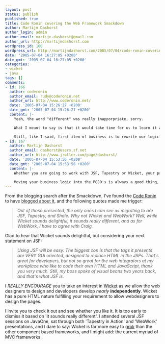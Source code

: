 ```yaml
---
layout: post
status: publish
published: true
title: Code Ronin covering the Web Framework Smackdown
author: Martijn Dashorst
author_login: admin
author_email: martijn.dashorst@gmail.com
author_url: http://martijndashorst.com
wordpress_id: 160
wordpress_url: http://martijndashorst.com/2005/07/04/code-ronin-covering-the-web-framework-smackdown/
date: '2005-07-04 16:27:05 +0200'
date_gmt: '2005-07-04 16:27:05 +0200'
categories:
- wicket
- java
tags: []
comments:
- id: 166
  author: coderonin
  author_email: rudy@coderonin.net
  author_url: http://www.coderonin.net/
  date: '2005-07-04 15:26:27 +0200'
  date_gmt: '2005-07-04 15:26:27 +0200'
  content: |-
    Yeah, the word "different" was really inapporpriate, sorry.

    What I meant to say is that it would take time for us to learn it and adjust the "way we work", more so  than say JSF (which we can kinda use with Struts), Shale (legacy) and Tapestry (which some favour cause it is "mature").

    Still, like I said, first item of business is to rewrite our logic into POJOs, so our choice of framework will be more open. I will probably revisit Wicket at that time ;-)
- id: 167
  author: Martijn Dashorst
  author_email: dashorst@users.sf.net
  author_url: http://www.jroller.com/page/dashorst/
  date: '2005-07-04 15:53:56 +0200'
  date_gmt: '2005-07-04 15:53:56 +0200'
  content: |-
    Whether you are going to work with JSF, Tapestry or Wicket, your programming paradigm is going to shift anyway. That is the 'unlearning curve' that Howard Lewis Ship is talking about, and that is the same for each framework you mentioned (apart from WebWork, but just like you I agree with David Geary here).

    Moving your business logic into the POJO's is always a good thing, when working with either JSF, Wicket or Tapestry. But I doubt that Struts will enable you to leverage your POJO's too much.
---
```

<p>From the blogging search after the Smackdown, I've found the <a href="http://www.coderonin.net">Code Ronin</a> to have <a href="http://www.coderonin.net/2005/07/02/lets-get-webby-to-rumbleeeee/">blogged about it</a>, and the following quotes made me trigger:</p>
<blockquote><p><i>Out of those presented, the only ones I can see us migrating to are JSF, Tapestry, and Shale. Why not Wicket and WebWork? Well, while Wicket sounds delightful, it sounds really different, and as for WebWork, I have to agree with Craig.</i></p></blockquote>
<p>Glad to hear that Wicket sounds delightful, but considering your next statement on JSF:</p>
<blockquote><p><i>Using JSF will be easy. The biggest con is that the tags it presents are VERY GUI oriented, designed to replace HTML in the JSPs. That's great for developers, but not so great for the web integrators at my workplace who like to code their own HTML and JavaScript, thank you very much. Still, my boss spoke of visual beans two years back, and that's what JSF is.</i></p></blockquote>
<p>I <em>REALLY ENCOURAGE</em> you to take an interest in <a href="http://wicket.sf.net">Wicket</a> as we allow the web designers to design and developers develop <em>nearly</em> <strong>independently</strong>. Wicket has a pure HTML nature fulfilling your requirement to allow webdesigners to design the pages.</p>
<p>I invite you to check it out and see whether you like it. It is too early to dismiss it based on 'it sounds really different'. I attended several JSF sessions on JavaOne, sat through both 'Tapestry in Action' and 'WebWork' presentations, and I dare to say: Wicket is far more easy to <a href="http://dictionary.reference.com/search?q=grok">grok</a> than the other component based frameworks, and I might add: the current myriad of MVC frameworks.</p>
